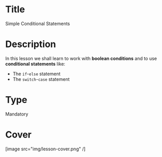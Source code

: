 # Title
Simple Conditional Statements

# Description
In this lesson we shall learn to work with **boolean conditions** and to use **conditional statements** like:
 - The `if`-`else` statement
 - The `switch`-`case` statement

# Type
Mandatory

# Cover
[image src="img/lesson-cover.png" /]

